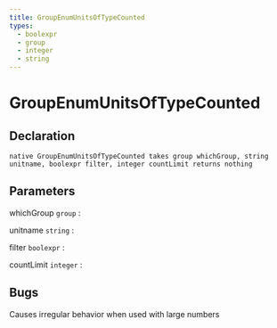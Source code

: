 ```yaml
---
title: GroupEnumUnitsOfTypeCounted
types:
  - boolexpr
  - group
  - integer
  - string
---
```


# GroupEnumUnitsOfTypeCounted

## Declaration

```jass
native GroupEnumUnitsOfTypeCounted takes group whichGroup, string unitname, boolexpr filter, integer countLimit returns nothing
```

## Parameters
whichGroup `group`
: 

unitname `string`
: 

filter `boolexpr`
: 

countLimit `integer`
: 

## Bugs 
Causes irregular behavior when used with large numbers
